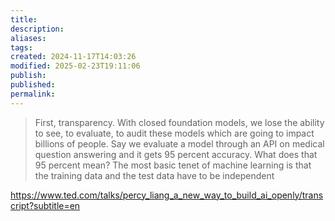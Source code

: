 ```yaml
---
title: 
description: 
aliases: 
tags: 
created: 2024-11-17T14:03:26
modified: 2025-02-23T19:11:06
publish: 
published: 
permalink: 
---
```


> First, transparency. With closed foundation models, we lose the ability to see, to evaluate, to audit these models which are going to impact billions of people. Say we evaluate a model through an API on medical question answering and it gets 95 percent accuracy. What does that 95 percent mean? The most basic tenet of machine learning is that the training data and the test data have to be independent 


https://www.ted.com/talks/percy_liang_a_new_way_to_build_ai_openly/transcript?subtitle=en
